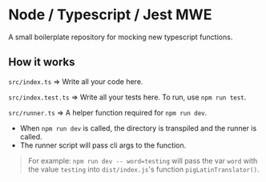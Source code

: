 # Node / Typescript / Jest MWE

A small boilerplate repository for mocking new typescript functions.

## How it works

`src/index.ts` => Write all your code here.

`src/index.test.ts` => Write all your tests here. To run, use `npm run test`.

`src/runner.ts` => A helper function required for `npm run dev`.
* When `npm run dev` is called, the directory is transpiled and the runner is called.
* The runner script will pass cli args to the function. 
> For example: `npm run dev -- word=testing` will pass the var `word` with the value `testing` into `dist/index.js`'s function `pigLatinTranslator()`.
